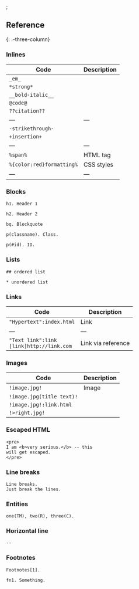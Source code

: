 ;

Reference
---------

{: .-three-column}

### Inlines

<table><thead><tr class="header"><th>Code</th><th>Description</th></tr></thead><tbody><tr class="odd"><td><code>_em_</code></td><td></td></tr><tr class="even"><td><code>*strong*</code></td><td></td></tr><tr class="odd"><td><code>__bold-italic__</code></td><td></td></tr><tr class="even"><td><code>@code@</code></td><td></td></tr><tr class="odd"><td><code>??citation??</code></td><td></td></tr><tr class="even"><td>—</td><td>—</td></tr><tr class="odd"><td><code>-strikethrough-</code></td><td></td></tr><tr class="even"><td><code>+insertion+</code></td><td></td></tr><tr class="odd"><td>—</td><td>—</td></tr><tr class="even"><td><code>%span%</code></td><td>HTML tag</td></tr><tr class="odd"><td><code>%{color:red}formatting%</code></td><td>CSS styles</td></tr><tr class="even"><td>—</td><td>—</td></tr></tbody></table>

### Blocks

    h1. Header 1

    h2. Header 2

    bq. Blockquote

    p(classname). Class.

    p(#id). ID.

### Lists

    ## ordered list

    * unordered list

### Links

<table><thead><tr class="header"><th>Code</th><th>Description</th></tr></thead><tbody><tr class="odd"><td><code>"Hypertext":index.html</code></td><td>Link</td></tr><tr class="even"><td>—</td><td>—</td></tr><tr class="odd"><td><code>"Text link":link</code><br />
<code>[link]http://link.com</code></td><td>Link via reference</td></tr></tbody></table>

### Images

<table><thead><tr class="header"><th>Code</th><th>Description</th></tr></thead><tbody><tr class="odd"><td><code>!image.jpg!</code></td><td>Image</td></tr><tr class="even"><td><code>!image.jpg(title text)!</code></td><td></td></tr><tr class="odd"><td><code>!image.jpg!:link.html</code></td><td></td></tr><tr class="even"><td><code>!&gt;right.jpg!</code></td><td></td></tr></tbody></table>

### Escaped HTML

    <pre>
    I am <b>very serious.</b> -- this
    will get escaped.
    </pre>

### Line breaks

    Line breaks.
    Just break the lines.

### Entities

    one(TM), two(R), three(C).

### Horizontal line

    --

### Footnotes

    Footnotes[1].

    fn1. Something.
